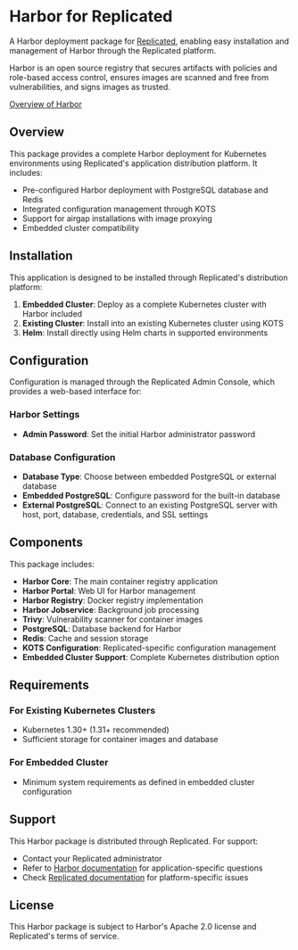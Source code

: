 # Harbor for Replicated

A Harbor deployment package for [Replicated](https://replicated.com), enabling easy installation and management of Harbor through the Replicated platform.

Harbor is an open source registry that secures artifacts with policies and role-based access control, ensures images are scanned and free from vulnerabilities, and signs images as trusted.

[Overview of Harbor](https://goharbor.io/)

## Overview

This package provides a complete Harbor deployment for Kubernetes environments using Replicated's application distribution platform. It includes:

- Pre-configured Harbor deployment with PostgreSQL database and Redis
- Integrated configuration management through KOTS
- Support for airgap installations with image proxying
- Embedded cluster compatibility

## Installation

This application is designed to be installed through Replicated's distribution platform:

1. **Embedded Cluster**: Deploy as a complete Kubernetes cluster with Harbor included
2. **Existing Cluster**: Install into an existing Kubernetes cluster using KOTS
3. **Helm**: Install directly using Helm charts in supported environments

## Configuration

Configuration is managed through the Replicated Admin Console, which provides a web-based interface for:

### Harbor Settings
- **Admin Password**: Set the initial Harbor administrator password

### Database Configuration
- **Database Type**: Choose between embedded PostgreSQL or external database
- **Embedded PostgreSQL**: Configure password for the built-in database
- **External PostgreSQL**: Connect to an existing PostgreSQL server with host, port, database, credentials, and SSL settings

## Components

This package includes:

- **Harbor Core**: The main container registry application
- **Harbor Portal**: Web UI for Harbor management
- **Harbor Registry**: Docker registry implementation
- **Harbor Jobservice**: Background job processing
- **Trivy**: Vulnerability scanner for container images
- **PostgreSQL**: Database backend for Harbor
- **Redis**: Cache and session storage
- **KOTS Configuration**: Replicated-specific configuration management
- **Embedded Cluster Support**: Complete Kubernetes distribution option

## Requirements

### For Existing Kubernetes Clusters
- Kubernetes 1.30+ (1.31+ recommended)
- Sufficient storage for container images and database

### For Embedded Cluster
- Minimum system requirements as defined in embedded cluster configuration

## Support

This Harbor package is distributed through Replicated. For support:

- Contact your Replicated administrator
- Refer to [Harbor documentation](https://goharbor.io/docs/) for application-specific questions
- Check [Replicated documentation](https://docs.replicated.com/) for platform-specific issues

## License

This Harbor package is subject to Harbor's Apache 2.0 license and Replicated's terms of service.